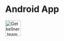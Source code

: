 # Android App

<a href="https://play.google.com/store/apps/details?id=org.datepollsystems.waiterrobot.android" style="inline"> 
    <img src="playstore.png" alt="Get kellner.team on Google Play" height="50" style="inline"/>
</a>